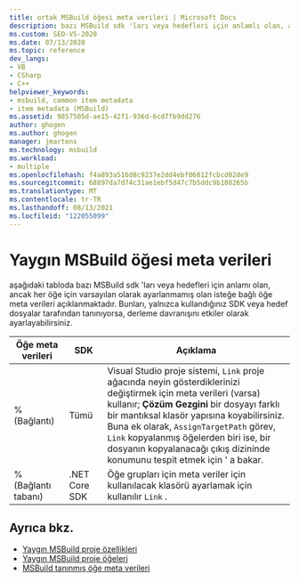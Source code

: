 ```yaml
---
title: ortak MSBuild öğesi meta verileri | Microsoft Docs
description: bazı MSBuild sdk 'ları veya hedefleri için anlamlı olan, ancak her öğe için varsayılan olarak ayarlanmayan isteğe bağlı öğe meta verileri hakkında bilgi edinin.
ms.custom: SEO-VS-2020
ms.date: 07/13/2020
ms.topic: reference
dev_langs:
- VB
- CSharp
- C++
helpviewer_keywords:
- msbuild, common item metadata
- item metadata (MSBuild)
ms.assetid: 9857505d-ae15-42f1-936d-6cd7fb9dd276
author: ghogen
ms.author: ghogen
manager: jmartens
ms.technology: msbuild
ms.workload:
- multiple
ms.openlocfilehash: f4a893a516d8c9237e2dd4ebf06812fcbcd02de9
ms.sourcegitcommit: 68897da7d74c31ae1ebf5d47c7b5ddc9b108265b
ms.translationtype: MT
ms.contentlocale: tr-TR
ms.lasthandoff: 08/13/2021
ms.locfileid: "122055099"
---
```

# <a name="common-msbuild-item-metadata"></a>Yaygın MSBuild öğesi meta verileri

aşağıdaki tabloda bazı MSBuild sdk 'ları veya hedefleri için anlamı olan, ancak her öğe için varsayılan olarak ayarlanmamış olan isteğe bağlı öğe meta verileri açıklanmaktadır. Bunları, yalnızca kullandığınız SDK veya hedef dosyalar tarafından tanınıyorsa, derleme davranışını etkiler olarak ayarlayabilirsiniz.

| Öğe meta verileri | SDK | Açıklama |
|---------------| ------- | -------------|
|% (Bağlantı)| Tümü |Visual Studio proje sistemi, `Link` proje ağacında neyin gösterdiklerinizi değiştirmek için meta verileri (varsa) kullanır; **Çözüm Gezgini** bir dosyayı farklı bir mantıksal klasör yapısına koyabilirsiniz.<br />Buna ek olarak, `AssignTargetPath` görev, `Link` kopyalanmış öğelerden biri ise, bir dosyanın kopyalanacağı çıkış dizininde konumunu tespit etmek için ' a bakar.|
|% (Bağlantı tabanı)| .NET Core SDK | Öğe grupları için meta veriler için kullanılacak klasörü ayarlamak için kullanılır `Link` . |

## <a name="see-also"></a>Ayrıca bkz.

- [Yaygın MSBuild proje özellikleri](../msbuild/common-msbuild-project-properties.md)
- [Yaygın MSBuild proje öğeleri](../msbuild/common-msbuild-project-items.md)
- [MSBuild tanınmış öğe meta verileri](msbuild-well-known-item-metadata.md)